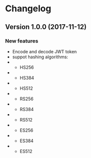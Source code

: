 # Changelog

## Version 1.0.0 (2017-11-12)

### New features
- Encode and decode JWT token
- suppot hashing algorithms: 
- - HS256
- - HS384
- - HS512
- - RS256
- - RS384
- - RS512
- - ES256
- - ES384
- - ES512
